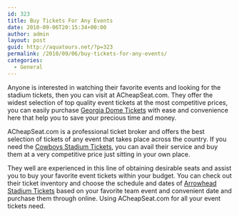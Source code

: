 ```yaml
---
id: 323
title: Buy Tickets For Any Events
date: 2010-09-06T20:15:34+00:00
author: admin
layout: post
guid: http://aquatours.net/?p=323
permalink: /2010/09/06/buy-tickets-for-any-events/
categories:
  - General
---
```

Anyone is interested in watching their favorite events and looking for the stadium tickets, then you can visit at ACheapSeat.com. They offer the widest selection of top quality event tickets at the most competitive prices, you can easily purchase [Georgia Dome Tickets](http://www.acheapseat.com/georgia_dome_tickets.html) with ease and convenience here that help you to save your precious time and money.

ACheapSeat.com is a professional ticket broker and offers the best selection of tickets of any event that takes place across the country. If you need the [Cowboys Stadium Tickets](http://www.acheapseat.com/cowboys_stadium_tickets.html), you can avail their service and buy them at a very competitive price just sitting in your own place.

They well are experienced in this line of obtaining desirable seats and assist you to buy your favorite event tickets within your budget. You can check out their ticket inventory and choose the schedule and dates of [Arrowhead Stadium Tickets](http://www.acheapseat.com/arrowhead_stadium_tickets.html) based on your favorite team event and convenient date and purchase them through online. Using ACheapSeat.com for all your event tickets need.